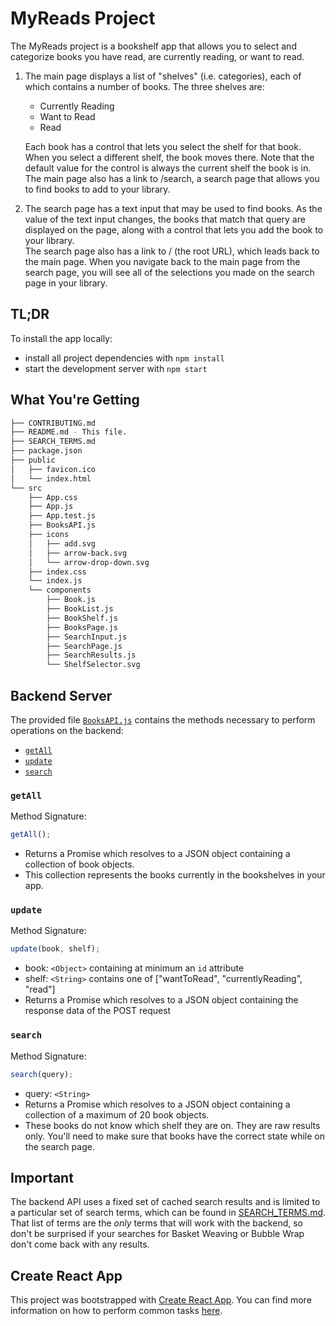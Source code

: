 # MyReads Project

The MyReads project is a bookshelf app that allows you to select and categorize books you have read, are currently reading, or want to read.

1. The main page displays a list of "shelves" (i.e. categories), each of which contains a number of books. The three shelves are:

   - Currently Reading
   - Want to Read
   - Read

   Each book has a control that lets you select the shelf for that book. When you select a different shelf, the book moves there. Note that the default value for the control is always the current shelf the book is in.  
   The main page also has a link to /search, a search page that allows you to find books to add to your library.

2. The search page has a text input that may be used to find books. As the value of the text input changes, the books that match that query are displayed on the page, along with a control that lets you add the book to your library.  
   The search page also has a link to / (the root URL), which leads back to the main page.
   When you navigate back to the main page from the search page, you will see all of the selections you made on the search page in your library.

## TL;DR

To install the app locally:

- install all project dependencies with `npm install`
- start the development server with `npm start`

## What You're Getting

```bash
├── CONTRIBUTING.md
├── README.md - This file.
├── SEARCH_TERMS.md
├── package.json
├── public
│   ├── favicon.ico
│   └── index.html
└── src
    ├── App.css
    ├── App.js
    ├── App.test.js
    ├── BooksAPI.js
    ├── icons
    │   ├── add.svg
    │   ├── arrow-back.svg
    │   └── arrow-drop-down.svg
    ├── index.css
    └── index.js
    └── components
        ├── Book.js
        ├── BookList.js
        ├── BookShelf.js
        ├── BooksPage.js
        ├── SearchInput.js
        ├── SearchPage.js
        ├── SearchResults.js
        └── ShelfSelector.svg

```

## Backend Server

The provided file [`BooksAPI.js`](src/BooksAPI.js) contains the methods necessary to perform operations on the backend:

- [`getAll`](#getall)
- [`update`](#update)
- [`search`](#search)

### `getAll`

Method Signature:

```js
getAll();
```

- Returns a Promise which resolves to a JSON object containing a collection of book objects.
- This collection represents the books currently in the bookshelves in your app.

### `update`

Method Signature:

```js
update(book, shelf);
```

- book: `<Object>` containing at minimum an `id` attribute
- shelf: `<String>` contains one of ["wantToRead", "currentlyReading", "read"]
- Returns a Promise which resolves to a JSON object containing the response data of the POST request

### `search`

Method Signature:

```js
search(query);
```

- query: `<String>`
- Returns a Promise which resolves to a JSON object containing a collection of a maximum of 20 book objects.
- These books do not know which shelf they are on. They are raw results only. You'll need to make sure that books have the correct state while on the search page.

## Important

The backend API uses a fixed set of cached search results and is limited to a particular set of search terms, which can be found in [SEARCH_TERMS.md](SEARCH_TERMS.md). That list of terms are the _only_ terms that will work with the backend, so don't be surprised if your searches for Basket Weaving or Bubble Wrap don't come back with any results.

## Create React App

This project was bootstrapped with [Create React App](https://github.com/facebookincubator/create-react-app). You can find more information on how to perform common tasks [here](https://github.com/facebookincubator/create-react-app/blob/master/packages/react-scripts/template/README.md).
